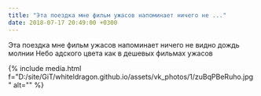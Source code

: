 ```yaml
---
title: "Эта поездка мне фильм ужасов напоминает ничего не ..."
date: 2018-07-17 20:49:00 +0300
---
```


Эта поездка мне фильм ужасов напоминает ничего не видно дождь молнии Небо адского цвета как в дешевых фильмах ужасов

{% include media.html f="D:/site/GiT/whiteldragon.github.io/assets/vk_photos/1/zuBqPBeRuho.jpg" alt="" %}
